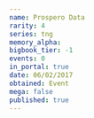 ```yaml
---
name: Prospero Data
rarity: 4
series: tng
memory_alpha:
bigbook_tier: -1
events: 0
in_portal: true
date: 06/02/2017
obtained: Event
mega: false
published: true
---
```



